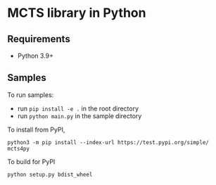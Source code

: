 # MCTS library in Python

## Requirements

- Python 3.9+

## Samples

To run samples:
- run `pip install -e .` in the root directory
- run `python main.py` in the sample directory

To install from PyPI,

```
python3 -m pip install --index-url https://test.pypi.org/simple/ mcts4py
```

To build for PyPI
```
python setup.py bdist_wheel
```